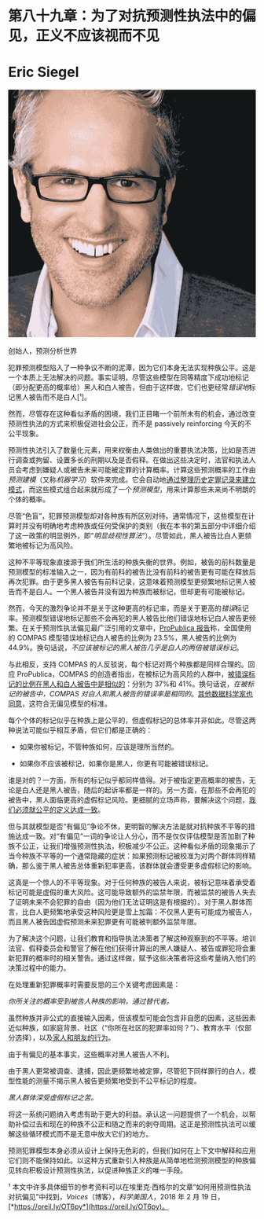 # 第八十九章：为了对抗预测性执法中的偏见，正义不应该视而不见

# Eric Siegel

![](img/Eric_Siegel.png)

创始人，预测分析世界

犯罪预测模型陷入了一种争议不断的泥潭，因为它们本身无法实现种族公平。这是一个本质上无法解决的问题。事实证明，尽管这些模型在同等精度下成功地标记（即分配更高的概率给）黑人和白人被告，但由于这样做，它们也更经常*错误地*标记黑人被告而不是白人[¹]。

然而，尽管存在这种看似矛盾的困境，我们正目睹一个前所未有的机会，通过改变预测性执法的方式来积极促进社会公正，而不是 passively reinforcing 今天的不公平现象。

预测性执法引入了数量化元素，用来权衡由人类做出的重要执法决策，比如是否进行调查或拘留、设置多长的刑期以及是否假释。在做出这些决定时，法官和执法人员会考虑到嫌疑人或被告未来可能被定罪的计算概率。计算这些预测概率的工作由*预测建模*（又称*机器学习*）软件来完成。它会自动地[通过整理历史定罪记录来建立模式](https://oreil.ly/-5_sE)，而这些模式组合起来就形成了一个*预测模型*，用来计算那些未来尚不明朗的个体的概率。

尽管“色盲”，犯罪预测模型却对各种族有所区别对待。通常情况下，这些模型在计算时并没有明确地考虑种族或任何受保护的类别（我在本书的第五部分中详细介绍了这一政策的明显例外，即“*明显歧视性算法*“）。尽管如此，黑人被告比白人更频繁地被标记为高风险。

这种不平等现象直接源于我们所生活的种族失衡的世界。例如，被告的前科数量是预测模型的标准输入之一，因为有前科的被告比没有前科的被告更有可能在释放后再次犯罪。由于更多黑人被告有前科记录，这意味着预测模型更频繁地标记黑人被告而不是白人。一个黑人被告并没有因为种族而被标记，但却更有可能被标记。

然而，今天的激烈争论并不是关于这种更高的标记率，而是关于更高的*错误*标记率。预测模型错误地标记那些不会再犯的黑人被告比他们错误地标记白人被告更频繁。在关于预测性执法偏见最广泛引用的文章中，[ProPublica 报告](https://oreil.ly/5JKDE)称，全国使用的 COMPAS 模型错误地标记白人被告的比例为 23.5%，黑人被告的比例为 44.9%。换句话说，*不应该被标记的黑人被告几乎是白人的两倍被错误标记*。

与此相反，支持 COMPAS 的人反驳说，每个标记对两个种族都是同样合理的。回应 ProPublica，COMPAS 的创造者指出，在被标记为高风险的人群中，[被错误标记的比例在黑人和白人被告中是相似的](https://oreil.ly/AfNuK)：分别为 37%和 41%。换句话说，*在被标记的被告中，COMPAS 对白人和黑人被告的错误率是相同的*。[其他数据科学家也同意](https://oreil.ly/E-I60)，这符合无偏见模型的标准。

每个个体的标记似乎在种族上是公平的，但虚假标记的总体率并非如此。尽管这两种说法可能似乎相互矛盾，但它们都是正确的：

+   如果你被标记，不管种族如何，应该是理所当然的。

+   如果你不应该被标记，如果你是黑人，你更有可能被错误标记。

谁是对的？一方面，所有的标记似乎都同样值得。对于被指定更高概率的被告，无论是白人还是黑人被告，随后的起诉率都是一样的。另一方面，在那些不会再犯的被告中，黑人面临更高的虚假标记风险。更细腻的立场声称，要解决这个问题，[我们必须就公平的定义达成一致](https://oreil.ly/gkWQc)。

但与其就模型是否“有偏见”争论不休，更明智的解决方法是就对抗种族不平等的措施达成一致。对“有偏见”一词的争论让人分心，而不是仅仅评估模型是否加剧了种族不公正，让我们增强预测性执法，积极减少不公正。这种看似矛盾的现象揭示了当今种族不平等的一个通常隐藏的症状：如果预测标记被校准为对两个群体同样精确，那么鉴于黑人被告总体重新犯率更高，该群体就会遭受更多虚假标记的影响。

这真是一个惊人的不平等现象。对于任何种族的被告人来说，被标记意味着承受着标记可能是虚假的重大风险。这可能导致额外的监禁年限，而被监禁的被告人失去了证明未来不会犯罪的自由（因为他们无法证明这是有根据的）。对于黑人群体而言，比白人更频繁地承受这种风险更是雪上加霜：不仅黑人更有可能成为被告人，而且黑人被告因虚假预测未来犯罪更有可能被判额外监禁年限。

为了解决这个问题，让我们教育和指导执法决策者了解这种观察到的不平等。培训法官、假释委员会和警官了解在他们获得计算出的黑人嫌疑人、被告或罪犯将会重新犯罪的概率时的相关警告。通过这样做，赋予这些决策者将这些考量纳入他们的决策过程中的能力。

在处理重新犯罪概率时需要反思的三个关键考虑因素是：

*你所关注的概率受到被告人种族的影响，通过替代者。*

虽然种族并非公式的直接输入因素，但该模型可能会包含非自愿的因素，这些因素近似种族，如家庭背景、社区（“你所在社区的犯罪率如何？”）、教育水平（仅部分选择），以及[家人和朋友的行为](https://oreil.ly/iQ8Nt)。

由于有偏见的基本事实，这些概率对黑人被告人不利。

由于黑人更常被调查、逮捕，因此更频繁地被定罪，尽管犯下同样罪行的白人，模型性能的测量不揭示黑人被告更频繁地受到不公平标记的程度。

*黑人群体深受虚假标记之苦。*

将这一系统问题纳入考虑有助于更大的利益。承认这一问题提供了一个机会，以帮助补偿过去和现在的种族不公正和随之而来的剥夺周期。这正是预测性执法可以缓解这些循环模式而不是无意中放大它们的地方。

预测犯罪模型本身必须从设计上保持无色彩的，但我们如何在上下文中解释和应用它们则不能保持如此。以这种方式重新引入种族是从简单地检测预测模型的种族偏见转向积极设计预测性执法，以促进种族正义的唯一手段。

¹ 本文中许多具体细节的参考资料可以在埃里克·西格尔的文章“如何用预测性执法对抗偏见”中找到，*Voices*（博客），*科学美国人*，2018 年 2 月 19 日，[*https://oreil.ly/OT6py*](https://oreil.ly/OT6py)。
